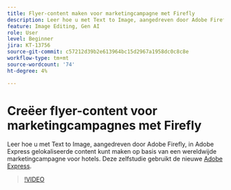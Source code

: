 ```yaml
---
title: Flyer-content maken voor marketingcampagne met Firefly
description: Leer hoe u met Text to Image, aangedreven door Adobe Firefly, gelokaliseerde content uit een wereldwijde marketingcampagne in een Adobe Express kunt gebruiken
feature: Image Editing, Gen AI
role: User
level: Beginner
jira: KT-13756
source-git-commit: c57212d39b2e613964bc15d2967a1958dc0c8c8e
workflow-type: tm+mt
source-wordcount: '74'
ht-degree: 4%

---
```


# Creëer flyer-content voor marketingcampagnes met Firefly

Leer hoe u met Text to Image, aangedreven door Adobe Firefly, in Adobe Express gelokaliseerde content kunt maken op basis van een wereldwijde marketingcampagne voor hotels. Deze zelfstudie gebruikt de nieuwe [Adobe Express](https://www.adobe.com/express/).

>[!VIDEO](https://video.tv.adobe.com/v/3422426?quality=12&learn=on&hidetitle=true)
